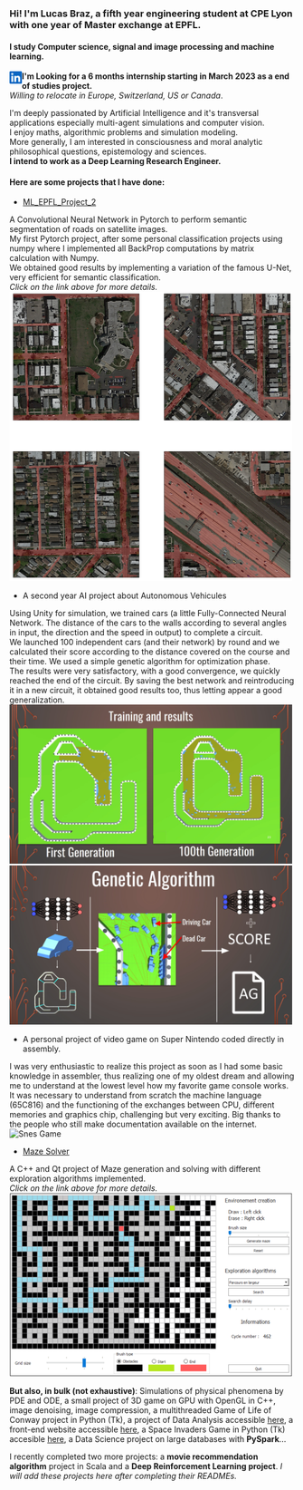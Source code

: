 ### Hi! I'm Lucas Braz, a fifth year engineering student at CPE Lyon with one year of Master exchange at EPFL.
#### I study Computer science, signal and image processing and machine learning.   
[<img align="left" alt="My Linkedin" width="22px" src="linkedin.svg" />](https://www.linkedin.com/in/lucas-braz-cappelo/) **I'm Looking for a 6 months internship starting in March 2023 as a end of studies project.**   
*Willing to relocate in Europe, Switzerland, US or Canada*.  

I'm deeply passionated by Artificial Intelligence and it's transversal applications especially multi-agent simulations and computer vision.   
I enjoy maths, algorithmic problems and simulation modeling.   
More generally, I am interested in consciousness and moral analytic philosophical questions, epistemology and sciences.     
**I intend to work as a Deep Learning Research Engineer.**  

#### Here are some projects that I have done:
- [ML_EPFL_Project_2](https://www.github.com/LucasBrazCappelo/ML_EPFL_Project_2)

A Convolutional Neural Network in Pytorch to perform semantic segmentation of roads on satellite images.  
My first Pytorch project, after some personal classification projects using numpy where I implemented all BackProp computations by matrix calculation with Numpy.   
We obtained good results by implementing a variation of the famous U-Net, very efficient for semantic classification.   
*Click on the link above for more details.*    
<img src="https://github.com/LucasBrazCappelo/ML_EPFL_Project_2/blob/main/report/figures/output_test.png" alt=U-Net width="500">   
- A second year AI project about Autonomous Vehicules

Using Unity for simulation, we trained cars (a little Fully-Connected Neural Network. The distance of the cars to the walls according to several angles in input, the direction and the speed in output) to complete a circuit.  
We launched 100 independent cars (and their network) by round and we calculated their score according to the distance covered on the course and their time.
We used a simple genetic algorithm for optimization phase.  
The results were very satisfactory, with a good convergence, we quickly reached the end of the circuit. By saving the best network and reintroducing it in a new circuit, it obtained good results too, thus letting appear a good generalization.   
<img src="GeneticAlgo/Result.jpg" alt="Genetic Algo Result" width="500"/> <img src="GeneticAlgo/Learning.jpg" alt="Genetic Algo" width="500"/>
- A personal project of video game on Super Nintendo coded directly in assembly.  

I was very enthusiastic to realize this project as soon as I had some basic knowledge in assembler, thus realizing one of my oldest dream and allowing me to understand at the lowest level how my favorite game console works.  
It was necessary to understand from scratch the machine language (65C816) and the functioning of the exchanges between CPU, different memories and graphics chip, challenging but very exciting. Big thanks to the people who still make documentation available on the internet.  
<img src="myGame.gif" alt="Snes Game" width="500"/>   

- [Maze Solver](https://github.com/Maxlo24/Project_CPP_4ETI)

A C++ and Qt project of Maze generation and solving with different exploration algorithms implemented.   
*Click on the link above for more details.*   
<img src="https://github.com/Maxlo24/Project_CPP_4ETI/blob/main/ExploAlgoMaze.png" alt="Maze" width="500"/>                                  
   
   
**But also, in bulk (not exhaustive)**: Simulations of physical phenomena by PDE and ODE, a small project of 3D game on GPU with OpenGL in C++, image denoising, image compression, a multithreaded Game of Life of Conway project in Python (Tk), a project of Data Analysis accessible [here](https://kallebju.github.io/ada-website/), a front-end website accessible [here](https://github.com/MathieuLeclercq/site-de-voyage), a Space Invaders Game in Python (Tk) accesible [here](https://github.com/MathieuLeclercq/Space-Invaders-), a Data Science project on large databases with **PySpark**...   
   
I recently completed two more projects: a **movie recommendation algorithm** project in Scala and a **Deep Reinforcement Learning project**. *I will add these projects here after completing their READMEs.*